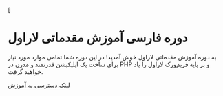 [
# دوره فارسی آموزش مقدماتی لاراول
به دوره آموزش مقدماتی لاراول خوش آمدید! در این دوره شما تمامی موارد مورد نیاز برای ساخت یک اپلیکیشن قدرتمند و مدرن در PHP و بر پایه فریم‌ورک لاراول را یاد خواهید گرفت. 

[لینک دسترسی به آموزش ](https://percept.ir/@codefarm/collection/ioX20)
